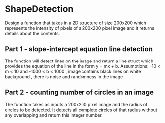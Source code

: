 # ShapeDetection

Design a function that takes in a 2D structure of size 200x200 which represents the intensity of pixels of a 200x200 pixel image and it returns details about the contents. 

## Part 1 - slope-intercept equation line detection 
The function will detect lines on the image and return a line struct which provides the equation of the line in the form y = mx + b. 
Assumptions: -10 < m < 10 and -1000 < b < 1000 , image contains black lines on white background , there is noise and randomness in the image

## Part 2 - counting number of circles in an image 
The function takes as inputs a 200x200 pixel image and the radius of circles to be detected. It detects all complete circles of that radius without any overlapping and return this integer number. 
